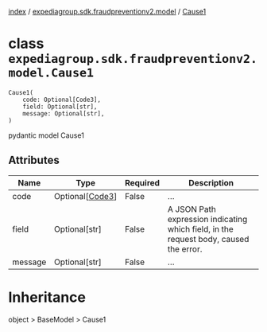 [index](index.md) /
[expediagroup.sdk.fraudpreventionv2.model](expediagroup.sdk.fraudpreventionv2.model.md)
/ [Cause1](Cause1.md)

# class `expediagroup.sdk.fraudpreventionv2.model.Cause1`

```
Cause1(
    code: Optional[Code3],
    field: Optional[str],
    message: Optional[str],
)
```

pydantic model Cause1

## Attributes

| Name    | Type                          | Required | Description                                                                           |
| ------- | ----------------------------- | -------- | ------------------------------------------------------------------------------------- |
| code    | Optional\[[Code3](Code3.md)\] | False    | …                                                                                     |
| field   | Optional\[str\]               | False    | A JSON Path expression indicating which field, in the request body, caused the error. |
| message | Optional\[str\]               | False    | …                                                                                     |

# Inheritance

object > BaseModel > Cause1
